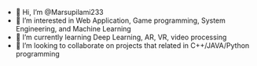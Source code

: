 - 👋 Hi, I’m @Marsupilami233
- 👀 I’m interested in Web Application, Game programming, System Engineering, and Machine Learning
- 🌱 I’m currently learning Deep Learning, AR, VR, video processing
- 💞️ I’m looking to collaborate on projects that related in C++/JAVA/Python programming

<!---
Marsupilami233/Marsupilami233 is a ✨ special ✨ repository because its `README.md` (this file) appears on your GitHub profile.
You can click the Preview link to take a look at your changes.
--->
